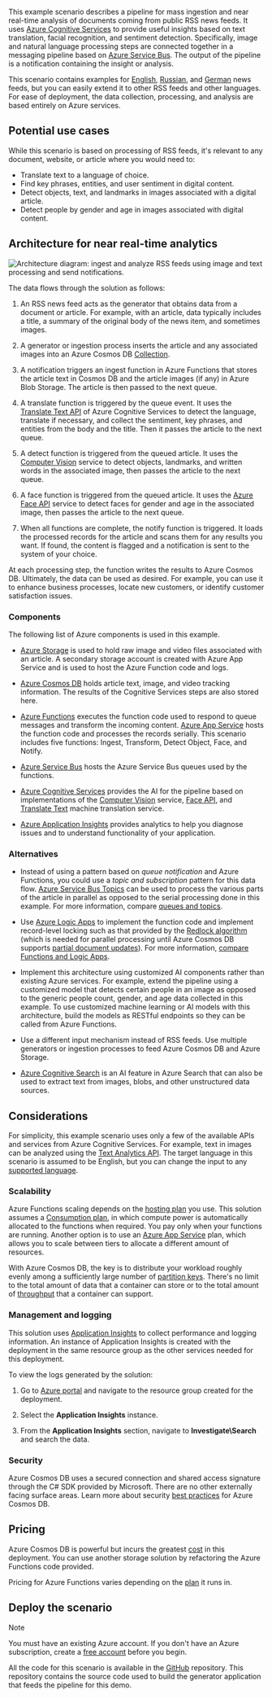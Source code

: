 
<!-- cSpell:ignore newsfeeds njray Redlock -->



This example scenario describes a pipeline for mass ingestion and near real-time analysis of documents coming from public RSS news feeds.  It uses [Azure Cognitive Services](/azure/cognitive-services/what-are-cognitive-services) to provide useful insights based on text translation, facial recognition, and sentiment detection. Specifically, image and natural language processing steps are connected together in a messaging pipeline based on [Azure Service Bus](/azure/service-bus-messaging/service-bus-messaging-overview). The output of the pipeline is a notification containing the insight or analysis.

This scenario contains examples for [English][english], [Russian][russian], and [German][german] news feeds, but you can easily extend it to other RSS feeds and other languages. For ease of deployment, the data collection, processing, and analysis are based entirely on Azure services.

## Potential use cases

While this scenario is based on processing of RSS feeds, it's relevant to any document, website, or article where you would need to:

- Translate text to a language of choice.
- Find key phrases, entities, and user sentiment in digital content.
- Detect objects, text, and landmarks in images associated with a digital article.
- Detect people by gender and age in images associated with digital content.

## Architecture for near real-time analytics

![Architecture diagram: ingest and analyze RSS feeds using image and text processing and send notifications.][architecture]

The data flows through the solution as follows:

1. An RSS news feed acts as the generator that obtains data from a document or article. For example, with an article, data typically includes a title, a summary of the original body of the news item, and sometimes images.

2. A generator or ingestion process inserts the article and any associated images into an Azure Cosmos DB [Collection][collection].

3. A notification triggers an ingest function in Azure Functions that stores the article text in Cosmos DB and the article images (if any) in Azure Blob Storage.  The article is then passed to the next queue.

4. A translate function is triggered by the queue event. It uses the [Translate Text API][translate-text] of Azure Cognitive Services to detect the language, translate if necessary, and collect the sentiment, key phrases, and entities from the body and the title. Then it passes the article to the next queue.

5. A detect function is triggered from the queued article. It uses the [Computer Vision][vision] service to detect objects, landmarks, and written words in the associated image, then passes the article to the next queue.

6. A face function is triggered from the queued article. It uses the [Azure Face API][face] service to detect faces for gender and age in the associated image, then passes the article to the next queue.

7. When all functions are complete, the notify function is triggered. It loads the processed records for the article and scans them for any results you want. If found, the content is flagged and a notification is sent to the system of your choice.

At each processing step, the function writes the results to Azure Cosmos DB. Ultimately, the data can be used as desired. For example, you can use it to enhance business processes, locate new customers, or identify customer satisfaction issues.

### Components

The following list of Azure components is used in this example.

- [Azure Storage][storage] is used to hold raw image and video files associated with an article. A secondary storage account is created with Azure App Service and is used to host the Azure Function code and logs.

- [Azure Cosmos DB][cosmos-db] holds article text, image, and video tracking information. The results of the Cognitive Services steps are also stored here.

- [Azure Functions][functions] executes the function code used to respond to queue messages and transform the incoming content. [Azure App Service][aas] hosts the function code and processes the records serially. This scenario includes five functions: Ingest, Transform, Detect Object, Face, and Notify.

- [Azure Service Bus][service-bus] hosts the Azure Service Bus queues used by the functions.

- [Azure Cognitive Services][acs] provides the AI for the pipeline based on implementations of the [Computer Vision][vision] service, [Face API][face], and [Translate Text][translate-text] machine translation service.

- [Azure Application Insights][aai] provides analytics to help you diagnose issues and to understand functionality of your application.

### Alternatives

- Instead of using a pattern based on *queue notification* and Azure Functions, you could use a *topic and subscription* pattern for this data flow. [Azure Service Bus Topics][topics] can be used to process the various parts of the article in parallel as opposed to the serial processing done in this example. For more information, compare [queues and topics][queues-topics].

- Use [Azure Logic Apps][logic-app] to implement the function code and implement record-level locking such as that provided by the [Redlock algorithm][redlock] (which is needed for parallel processing until Azure Cosmos DB supports [partial document updates][partial]). For more information, [compare Functions and Logic Apps][compare].

- Implement this architecture using customized AI components rather than existing Azure services. For example, extend the pipeline using a customized model that detects certain people in an image as opposed to the generic people count, gender, and age data collected in this example. To use customized machine learning or AI models with this architecture, build the models as RESTful endpoints so they can be called from Azure Functions.

- Use a different input mechanism instead of RSS feeds. Use multiple generators or ingestion processes to feed Azure Cosmos DB and Azure Storage.

- [Azure Cognitive Search](/azure/search) is an AI feature in Azure Search that can also be used to extract text from images, blobs, and other unstructured data sources.

## Considerations

For simplicity, this example scenario uses only a few of the available APIs and services from Azure Cognitive Services. For example, text in images can be analyzed using the [Text Analytics API][text-analytics]. The target language in this scenario is assumed to be English, but you can change the input to any [supported language][language].

### Scalability

Azure Functions scaling depends on the [hosting plan][plan] you use. This solution assumes a [Consumption plan][plan-c], in which compute power is automatically allocated to the functions when required. You pay only when your functions are running. Another option is to use an [Azure App Service][plan-aas] plan, which allows you to scale between tiers to allocate a different amount of resources.

With Azure Cosmos DB, the key is to distribute your workload roughly evenly among a sufficiently large number of [partition keys][keys]. There's no limit to the total amount of data that a container can store or to the total amount of
[throughput][throughput] that a container can support.

### Management and logging

This solution uses [Application Insights][aai] to collect performance and logging information. An instance of Application Insights is created with the deployment in the same resource group as the other services needed for this deployment.

To view the logs generated by the solution:

1. Go to [Azure portal][portal] and navigate to the resource group created for the deployment.

2. Select the **Application Insights** instance.

3. From the **Application Insights** section, navigate to **Investigate\\Search** and search the data.

### Security

Azure Cosmos DB uses a secured connection and shared access signature through the C\# SDK provided by Microsoft. There are no other externally facing surface areas. Learn more about security [best practices][db-practices] for Azure Cosmos DB.

## Pricing

Azure Cosmos DB is powerful but incurs the greatest [cost][db-cost] in this deployment. You can use another storage solution by refactoring the Azure Functions code provided.

Pricing for Azure Functions varies depending on the [plan][function-plan] it runs in.

## Deploy the scenario

> [!NOTE]
> You must have an existing Azure account. If you don't have an Azure subscription, create a [free account][free] before you begin.

All the code for this scenario is available in the [GitHub][github] repository. This repository contains the source code used to build the generator application that feeds the pipeline for this demo.

[architecture]: ./media/mass-ingestion-newsfeeds-architecture.png
[aai]: /azure/azure-monitor/app/app-insights-overview
[aas]: https://azure.microsoft.com/try/app-service
[acs]: https://azure.microsoft.com/services/cognitive-services/directory
[collection]: /rest/api/cosmos-db/collections
[compare]: /azure/azure-functions/functions-compare-logic-apps-ms-flow-webjobs#compare-azure-functions-and-azure-logic-apps
[cosmos-db]: /azure/cosmos-db/introduction
[db-cost]: https://azure.microsoft.com/pricing/details/cosmos-db
[db-practices]: /azure/cosmos-db/database-security
[english]: https://www.nasa.gov/rss/dyn/breaking_news.rss
[face]: /azure/cognitive-services/face/overview
[free]: https://azure.microsoft.com/free/?WT.mc_id=A261C142F
[functions]: /azure/azure-functions/functions-overview
[function-plan]: /azure/azure-functions/functions-scale
[german]: http://www.bamf.de/SiteGlobals/Functions/RSS/DE/Feed/RSSNewsfeed_Meldungen
[github]: https://github.com/Azure/cognitive-services
[keys]: /azure/cosmos-db/partition-data
[language]: /azure/cognitive-services/translator/reference/v3-0-languages
[logic-app]: /azure/logic-apps/logic-apps-overview
[queues-topics]: /azure/service-bus-messaging/service-bus-queues-topics-subscriptions
[partial]: https://feedback.azure.com/forums/263030-azure-cosmos-db/suggestions/6693091-be-able-to-do-partial-updates-on-document
[plan]: /azure/azure-functions/functions-scale
[plan-aas]: /azure/azure-functions/functions-scale#app-service-plan
[plan-c]: /azure/azure-functions/functions-scale#consumption-plan
[portal]: https://portal.azure.com
[redlock]: https://redis.io/topics/distlock
[russian]: http://government.ru/all/rss
[service-bus]: /azure/service-bus-messaging
[storage]: /azure/storage/common/storage-account-overview
[throughput]: /azure/cosmos-db/scaling-throughput
[topics]: /azure/service-bus-messaging/service-bus-dotnet-how-to-use-topics-subscriptions
[text-analytics]: /azure/cognitive-services/text-analytics
[translate-text]: /azure/cognitive-services/translator/translator-info-overview
[vision]: /azure/cognitive-services/computer-vision/home